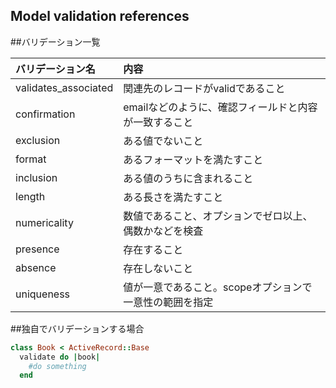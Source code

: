 ## Model validation references

##バリデーション一覧

|バリデーション名    |内容                                                   |
|:-------------------|:------------------------------------------------------|
|validates_associated|関連先のレコードがvalidであること                      |
|confirmation        |emailなどのように、確認フィールドと内容が一致すること  |
|exclusion           |ある値でないこと                                       |
|format              |あるフォーマットを満たすこと                           |
|inclusion           |ある値のうちに含まれること                             |
|length              |ある長さを満たすこと                                   |
|numericality        |数値であること、オプションでゼロ以上、偶数かなどを検査 |
|presence            |存在すること                                           |
|absence             |存在しないこと                                         |
|uniqueness          |値が一意であること。scopeオプションで一意性の範囲を指定|

##独自でバリデーションする場合
  
```ruby
class Book < ActiveRecord::Base
  validate do |book|
    #do something
  end
```
